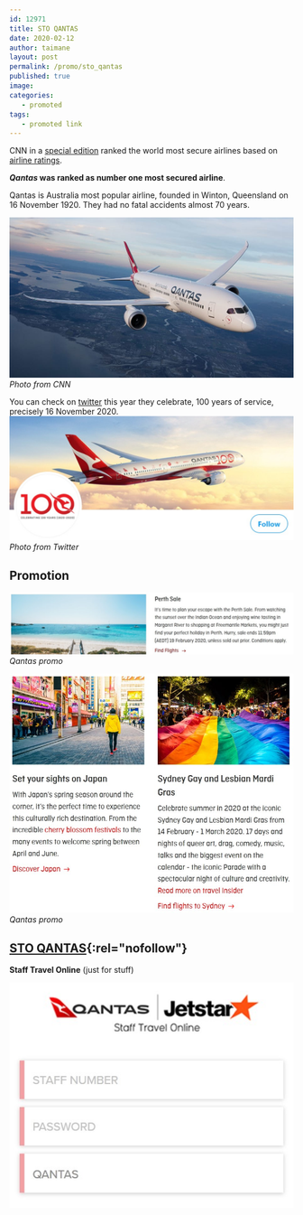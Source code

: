 ```yaml
---
id: 12971
title: STO QANTAS
date: 2020-02-12
author: taimane
layout: post
permalink: /promo/sto_qantas
published: true
image: 
categories: 
   - promoted
tags:
   - promoted link
---
```

CNN in a [special edition](https://edition.cnn.com/travel/article/worlds-safest-airlines-2020-airlineratings/index.html) ranked the world most secure airlines based on [airline ratings](https://www.airlineratings.com).


**_Qantas_ was ranked as number one most secured airline**.

Qantas is Australia most popular airline, founded in Winton, Queensland on 16 November 1920. They had no fatal accidents almost 70 years.

![qantas plain](/wp-content/uploads/2020/02/qantas.jpg)
_Photo from CNN_

You can check on [twitter](https://twitter.com/Qantas) this year they celebrate, 100 years of service, precisely 16 November 2020.
![qantas twitter](/wp-content/uploads/2020/02/qantas.twitter.jpg)
_Photo from Twitter_

## Promotion

![qantas perth](/wp-content/uploads/2020/02/qantas.perth.jpg)
_Qantas promo_


![qantas japan](/wp-content/uploads/2020/02/qantas.japan.jpg)
_Qantas promo_

## [STO QANTAS](https://sto.qantas){:rel="nofollow"} 
**Staff Travel Online**  (just for stuff)

![sto qantas](/wp-content/uploads/2020/02/sto.qantas.jpg)


